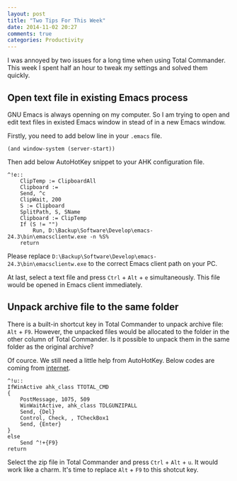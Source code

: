 ```yaml
---
layout: post
title: "Two Tips For This Week"
date: 2014-11-02 20:27
comments: true
categories: Productivity
---
```


I was annoyed by two issues for a long time when using Total Commander. This week I spent half an hour to tweak my settings and solved them quickly.

<!--more-->

## Open text file in existing Emacs process

GNU Emacs is always openning on my computer. So I am trying to open and edit text files in existed Emacs window in stead of in a new Emacs window.

Firstly, you need to add below line in your `.emacs` file.

    (and window-system (server-start))

Then add below AutoHotKey snippet to your AHK configuration file.

    ^!e::
        ClipTemp := ClipboardAll
        Clipboard :=
        Send, ^c
        ClipWait, 200
        S := Clipboard
        SplitPath, S, SName
        Clipboard := ClipTemp
        If (S != "")
            Run, D:\Backup\Software\Develop\emacs-24.3\bin\emacsclientw.exe -n %S%
        return
		
Please replace `D:\Backup\Software\Develop\emacs-24.3\bin\emacsclientw.exe` to the correct Emacs client path on your PC.

At last, select a text file and press `Ctrl` + `Alt` + `e` simultaneously. This file would be opened in Emacs client immediately.

## Unpack archive file to the same folder

There is a built-in shortcut key in Total Commander to unpack archive file: `Alt` + `F9`. However, the unpacked files would be allocated to the folder in the other column of Total Commander. Is it possible to unpack them in the same folder as the original archive?

Of cource. We still need a little help from AutoHotKey. Below codes are coming from [internet](http://www.ghisler.ch/wiki/index.php/AutoHotkey:_Unpack_each_archive_to_a_separate_subdir). 

    ^!u::
    IfWinActive ahk_class TTOTAL_CMD
    {
    	PostMessage, 1075, 509
    	WinWaitActive, ahk_class TDLGUNZIPALL
    	Send, {Del}
    	Control, Check, , TCheckBox1
    	Send, {Enter}
    }
    else
    	Send ^!+{F9}
    return
	
Select the zip file in Total Commander and press `Ctrl` + `Alt` + `u`. It would work like a charm. It's time to replace `Alt` + `F9` to this shotcut key.
